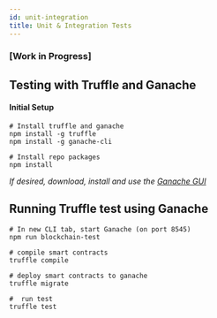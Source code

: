 ```yaml
---
id: unit-integration
title: Unit & Integration Tests
---
```


### [Work in Progress]

## Testing with Truffle and Ganache

#### Initial Setup
```
# Install truffle and ganache
npm install -g truffle
npm install -g ganache-cli

# Install repo packages
npm install

```
*If desired, download, install and use the [Ganache GUI](https://truffleframework.com/ganache)*

## Running Truffle test using Ganache

```
# In new CLI tab, start Ganache (on port 8545)
npm run blockchain-test

# compile smart contracts
truffle compile

# deploy smart contracts to ganache
truffle migrate

#  run test
truffle test
```
